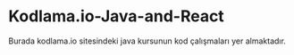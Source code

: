 # Kodlama.io-Java-and-React
Burada kodlama.io sitesindeki java kursunun kod çalışmaları yer almaktadır.
